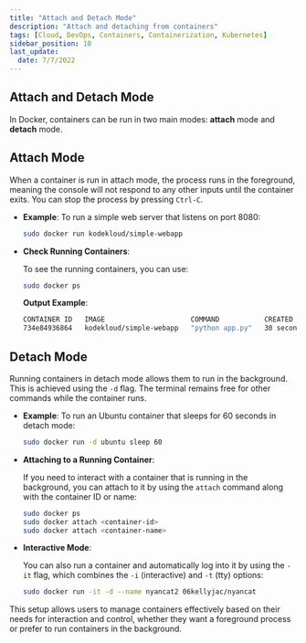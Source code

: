 ```yaml
---
title: "Attach and Detach Mode"
description: "Attach and detaching from containers"
tags: [Cloud, DevOps, Containers, Containerization, Kubernetes]
sidebar_position: 10
last_update:
  date: 7/7/2022
---
```


## Attach and Detach Mode

In Docker, containers can be run in two main modes: **attach** mode and **detach** mode.

## Attach Mode

When a container is run in attach mode, the process runs in the foreground, meaning the console will not respond to any other inputs until the container exits. You can stop the process by pressing `Ctrl-C`.
  
- **Example**: To run a simple web server that listens on port 8080:

  ```bash
  sudo docker run kodekloud/simple-webapp
  ```

- **Check Running Containers**:

  To see the running containers, you can use:

  ```bash
  sudo docker ps
  ```

  **Output Example**:

  ```bash
  CONTAINER ID   IMAGE                     COMMAND           CREATED          STATUS          PORTS      NAMES
  734e84936864   kodekloud/simple-webapp   "python app.py"   30 seconds ago   Up 29 seconds   8080/tcp   relaxed_grothendieck
  ```

## Detach Mode

Running containers in detach mode allows them to run in the background. This is achieved using the `-d` flag. The terminal remains free for other commands while the container runs.

- **Example**: To run an Ubuntu container that sleeps for 60 seconds in detach mode:

  ```bash
  sudo docker run -d ubuntu sleep 60
  ```

- **Attaching to a Running Container**:

  If you need to interact with a container that is running in the background, you can attach to it by using the `attach` command along with the container ID or name:

  ```bash
  sudo docker ps
  sudo docker attach <container-id>
  sudo docker attach <container-name>
  ```

- **Interactive Mode**:

  You can also run a container and automatically log into it by using the `-it` flag, which combines the `-i` (interactive) and `-t` (tty) options:

  ```bash
  sudo docker run -it -d --name nyancat2 06kellyjac/nyancat
  ```

This setup allows users to manage containers effectively based on their needs for interaction and control, whether they want a foreground process or prefer to run containers in the background.